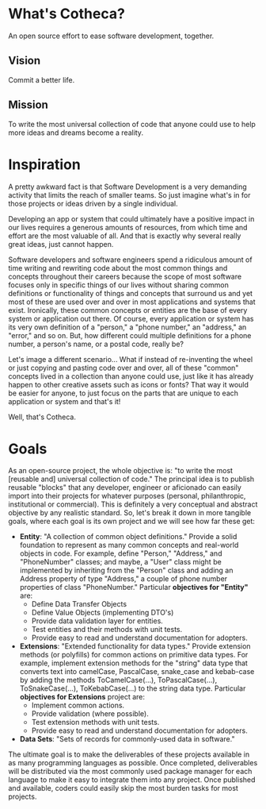 # What's Cotheca?
An open source effort to ease software development, together.

## Vision
Commit a better life.

## Mission
To write the most universal collection of code that anyone could use to help more ideas and dreams become a reality.

# Inspiration
A pretty awkward fact is that Software Development is a very demanding activity that limits the reach of smaller teams. So just imagine what's in for those projects or ideas driven by a single individual.

Developing an app or system that could ultimately have a positive impact in our lives requires a generous amounts of resources, from which time and effort are the most valuable of all. And that is exactly why several really great ideas, just cannot happen.

Software developers and software engineers spend a ridiculous amount of time writing and rewriting code about the most common things and concepts throughout their careers because the scope of most software focuses only in specific things of our lives without sharing common definitions or functionality of things and concepts that surround us and yet most of these are used over and over in most applications and systems that exist. Ironically, these common concepts or entities are the base of every system or application out there. Of course, every application or system has its very own definition of a "person," a "phone number," an "address," an "error," and so on. But, how different could multiple definitions for a phone number, a person's name, or a postal code, really be?

Let's image a different scenario... What if instead of re-inventing the wheel or just copying and pasting code over and over, all of these "common" concepts lived in a collection than anyone could use, just like it has already happen to other creative assets such as icons or fonts? That way it would be easier for anyone, to just focus on the parts that are unique to each application or system and that's it!

Well, that's Cotheca.

# Goals
As an open-source project, the whole objective is: "to write the most [reusable and] universal collection of code." The principal idea is to publish reusable "blocks" that any developer, engineer or aficionado can easily import into their projects for whatever purposes (personal, philanthropic, institutional or commercial). This is definitely a very conceptual and abstract objective by any realistic standard. So, let's break it down in more tangible goals, where each goal is its own project and we will see how far these get:
 - **Entity**: "A collection of common object definitions."
Provide a solid foundation to represent as many common concepts and real-world objects in code.
For example, define "Person," "Address," and "PhoneNumber" classes; and maybe, a "User" class might be implemented by inheriting from the "Person" class and adding an Address property of type "Address," a couple of phone number properties of class "PhoneNumber."
Particular **objectives for "Entity"** are:
	 - Define Data Transfer Objects
	 - Define Value Objects (implementing DTO's)
	 - Provide data validation layer for entities.
	 - Test entities and their methods with unit tests.
	 - Provide easy to read and understand documentation for adopters.
 - **Extensions**: "Extended functionality for data types."
 Provide extension methods (or polyfills) for common actions on primitive data types.
 For example, implement extension methods for the "string" data type that converts text into camelCase, PascalCase, snake_case and kebab-case by adding the methods ToCamelCase(...), ToPascalCase(...), ToSnakeCase(...), ToKebabCase(...) to the string data type.
 Particular **objectives for Extensions** project are:
	 - Implement common actions.
	 - Provide validation (where possible).
	 - Test extension methods with unit tests.
	 - Provide easy to read and understand documentation for adopters.
 - **Data Sets**: "Sets of records for commonly-used data in software."

The ultimate goal is to make the deliverables of these projects available in as many programming languages as possible. Once completed, deliverables will be distributed via the most commonly used package manager for each language to make it easy to integrate them into any project. Once published and available, coders could easily skip the most burden tasks for most projects.
